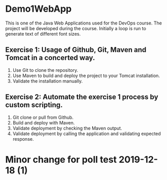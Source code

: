 # Demo1WebApp
This is one of the Java Web Applications used for the DevOps course. The project will be developed during the course.
Initially a loop is run to generate text of different font sizes.

## Exercise 1: Usage of Github, Git, Maven and Tomcat in a concerted way.
1. Use Git to clone the repository.
2. Use Maven to build and deploy the project to your Tomcat installation.
3. Validate the installation manually.

## Exercise 2: Automate the exercise 1 process by custom scripting.
1. Git clone or pull from Github.
2. Build and deploy with Maven.
3. Validate deployment by checking the Maven output.
4. Validate deployment by calling the application and validating expected response.

# Minor change for poll test 2019-12-18 (1) 
